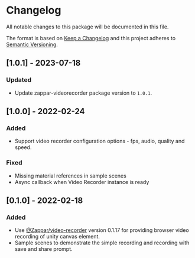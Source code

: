 # Changelog
All notable changes to this package will be documented in this file.

The format is based on [Keep a Changelog](http://keepachangelog.com/en/1.0.0/)
and this project adheres to [Semantic Versioning](http://semver.org/spec/v2.0.0.html).

## [1.0.1] - 2023-07-18
### Updated
- Update zappar-videorecorder package version to `1.0.1`.

## [1.0.0] - 2022-02-24
### Added
- Support video recorder configuration options - fps, audio, quality and speed.

### Fixed
- Missing material references in sample scenes
- Async callback when Video Recorder instance is ready

## [0.1.0] - 2022-02-18
### Added
- Use [@Zappar/video-recorder](https://www.npmjs.com/package/@zappar/video-recorder) version 0.1.17 for providing browser video recording of unity canvas element.
- Sample scenes to demonstrate the simple recording and recording with save and share prompt.